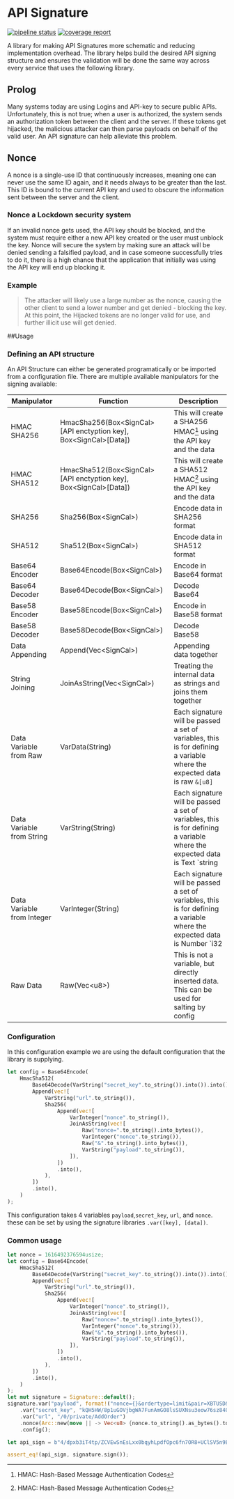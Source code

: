 # API Signature
[![pipeline status](https://gitlab.nebula.technology/libraries/rust/api-signature/badges/main/pipeline.svg)](https://gitlab.nebula.technology/libraries/rust/api-signature/-/commits/main) [![coverage report](https://gitlab.nebula.technology/libraries/rust/api-signature/badges/main/coverage.svg)](https://gitlab.nebula.technology/libraries/rust/api-signature/-/commits/main)

A library for making API Signatures more schematic and reducing implementation overhead. The library helps build the desired API signing structure and ensures the validation will be done the same way across every service that uses the following library.

## Prolog
Many systems today are using Logins and API-key to secure public APIs. Unfortunately, this is not true; when a user is authorized, the system sends an authorization token between the client and the server. If these tokens get hijacked, the malicious attacker can then parse payloads on behalf of the valid user.
An API signature can help alleviate this problem.


## Nonce
A nonce is a single-use ID that continuously increases, meaning one can never use the same ID again, and it needs always to be greater than the last. This ID is bound to the current API key and used to obscure the information sent between the server and the client.

### Nonce a Lockdown security system
If an invalid nonce gets used, the API key should be blocked, and the system must require either a new API key created or the user must unblock the key.
Nonce will secure the system by making sure an attack will be denied sending a falsified payload, and in case someone successfully tries to do it, there is a high chance that the application that initially was using the API key will end up blocking it.

### Example
> The attacker will likely use a large number as the nonce, causing the other client to send a lower number and get denied - blocking the key.
At this point, the Hijacked tokens are no longer valid for use, and further illicit use will get denied.

##Usage

### Defining an API structure
An API Structure can either be generated programatically or be imported from a configuration file.
There are multiple available manipulators for the signing available:

| Manipulator | Function | Description |
| --- | --- | ---|
| HMAC SHA256 | HmacSha256(Box\<SignCal\>\[API enctyption key\], Box\<SignCal\>\[Data\]) | This will create a SHA256 HMAC[^1] using the API key and the data  |
| HMAC SHA512 | HmacSha512(Box\<SignCal\>\[API enctyption key\], Box\<SignCal\>\[Data\]) | This will create a SHA512 HMAC[^1] using the API key and the data |
| SHA256 | Sha256(Box\<SignCal\>) | Encode data in SHA256 format |
| SHA512 | Sha512(Box\<SignCal\>) | Encode data in SHA512 format |
| Base64 Encoder | Base64Encode(Box\<SignCal\>) | Encode in Base64 format |
| Base64 Decoder | Base64Decode(Box\<SignCal\>) | Decode Base64 |
| Base58 Encoder | Base58Encode(Box\<SignCal\>) | Encode in Base58 format |
| Base58 Decoder | Base58Decode(Box\<SignCal\>) | Decode Base58 |
| Data Appending | Append(Vec\<SignCal\>) | Appending data together |
| String Joining | JoinAsString(Vec\<SignCal\>) | Treating the internal data as strings and joins them together |
| Data Variable from Raw| VarData(String) | Each signature will be passed a set of variables, this is for defining a variable where the expected data is raw `&[u8]` |
| Data Variable from String| VarString(String) | Each signature will be passed a set of variables, this is for defining a variable where the expected data is Text `string | &str` |
| Data Variable from Integer| VarInteger(String) | Each signature will be passed a set of variables, this is for defining a variable where the expected data is Number `i32 | u32 | i64 | u64 | i128 | u128 | usize` |
| Raw Data | Raw(Vec\<u8\>) | This is not a variable, but directly inserted data. This can be used for salting by config |

[^1]: HMAC: Hash-Based Message Authentication Codes

### Configuration
In this configuration example we are using the default configuration that the library is supplying.

```rust
let config = Base64Encode(
    HmacSha512(
        Base64Decode(VarString("secret_key".to_string()).into()).into(),
        Append(vec![
            VarString("url".to_string()),
            Sha256(
                Append(vec![
                    VarInteger("nonce".to_string()),
                    JoinAsString(vec![
                        Raw("nonce=".to_string().into_bytes()),
                        VarInteger("nonce".to_string()),
                        Raw("&".to_string().into_bytes()),
                        VarString("payload".to_string()),
                    ]),
                ])
                .into(),
            ),
        ])
        .into(),
    )
);
```

This configuration takes 4 variables `payload`,`secret_key`, `url`, and `nonce`.
these can be set by using the signature libraries `.var([key], [data])`.

### Common usage

```rust
let nonce = 1616492376594usize;
let config = Base64Encode(
    HmacSha512(
        Base64Decode(VarString("secret_key".to_string()).into()).into(),
        Append(vec![
            VarString("url".to_string()),
            Sha256(
                Append(vec![
                    VarInteger("nonce".to_string()),
                    JoinAsString(vec![
                        Raw("nonce=".to_string().into_bytes()),
                        VarInteger("nonce".to_string()),
                        Raw("&".to_string().into_bytes()),
                        VarString("payload".to_string()),
                    ]),
                ])
                .into(),
            ),
        ])
        .into(),
    )
);
let mut signature = Signature::default();
signature.var("payload", format!("nonce={}&ordertype=limit&pair=XBTUSD&price=37500&type=buy&volume=1.25",nonce))
    .var("secret_key", "kQH5HW/8p1uGOVjbgWA7FunAmGO8lsSUXNsu3eow76sz84Q18fWxnyRzBHCd3pd5nE9qa99HAZtuZuj6F1huXg==")
    .var("url", "/0/private/AddOrder")
    .nonce(Arc::new(move || -> Vec<u8> {nonce.to_string().as_bytes().to_vec()}))
    .config();

let api_sign = b"4/dpxb3iT4tp/ZCVEwSnEsLxx0bqyhLpdfOpc6fn7OR8+UClSV5n9E6aSS8MPtnRfp32bAb0nmbRn6H8ndwLUQ==".to_vec();

assert_eq!(api_sign, signature.sign());
```

